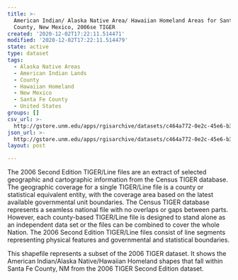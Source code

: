 ```yaml
---
title: >-
  American Indian/ Alaska Native Area/ Hawaiian Homeland Areas for Santa Fe
  County, New Mexico, 2006se TIGER
created: '2020-12-02T17:22:11.514471'
modified: '2020-12-02T17:22:11.514479'
state: active
type: dataset
tags:
  - Alaska Native Areas
  - American Indian Lands
  - County
  - Hawaiian Homeland
  - New Mexico
  - Santa Fe County
  - United States
groups: []
csv_url: >-
  http://gstore.unm.edu/apps/rgisarchive/datasets/c464a772-0e2c-45e6-b316-3220b0aba476/tgr2006se_sant_aianhhcu.derived.csv
json_url: >-
  http://gstore.unm.edu/apps/rgisarchive/datasets/c464a772-0e2c-45e6-b316-3220b0aba476/tgr2006se_sant_aianhhcu.derived.json
layout: post

---
```

The 2006 Second Edition  TIGER/Line files are an extract of selected geographic and cartographic information from the Census TIGER database.  The geographic coverage for a single TIGER/Line file is a county or statistical equivalent entity, with the coverage area based on the latest available governmental unit boundaries.  The Census TIGER database represents a seamless national file with no overlaps or gaps between parts.  However, each county-based TIGER/Line file is designed to stand alone as an independent data set or the files can be combined to cover the whole Nation.  The 2006 Second Edition  TIGER/Line files consist of line segments representing physical features and governmental and statistical boundaries.  

This shapefile represents a subset of the 2006 TIGER dataset. It shows the American Indian/Alaska Native/Hawaiian Homeland shapes that fall within Santa Fe County, NM from the 2006 TIGER Second Edition dataset.
